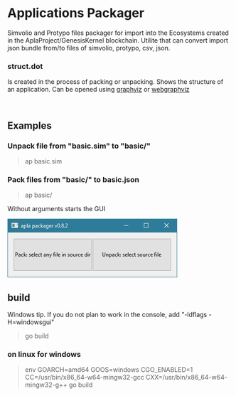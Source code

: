 # Applications Packager

Simvolio and Protypo files packager for import into the Ecosystems created in the AplaProject/GenesisKernel blockchain.
Utilite that can convert import json bundle from/to files of simvolio, protypo, csv, json.


### struct.dot

Is created in the process of packing or unpacking. Shows the structure of an application. Can be opened using [graphviz](http://graphviz.org/download/) or [webgraphviz](http://webgraphviz.com/)

<br>

## Examples

### Unpack file from "basic.sim" to "basic/"

>ap basic.sim

### Pack files from "basic/" to basic.json

>ap basic/

Without arguments starts the GUI

<img src="./gui.jpg">
<br>

## build

Windows tip. If you do not plan to work in the console, add "-ldflags -H=windowsgui"

>go build

### on linux for windows

 >env GOARCH=amd64 GOOS=windows CGO_ENABLED=1 CC=/usr/bin/x86_64-w64-mingw32-gcc CXX=/usr/bin/x86_64-w64-mingw32-g++  go build
